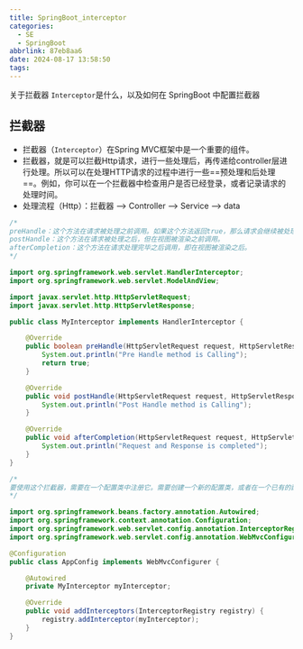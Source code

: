 ```yaml
---
title: SpringBoot_interceptor
categories:
  - SE
  - SpringBoot
abbrlink: 87eb8aa6
date: 2024-08-17 13:58:50
tags:
---
```


关于拦截器 `Interceptor`是什么，以及如何在 SpringBoot 中配置拦截器

<!--more-->

## 拦截器

- 拦截器（`Interceptor`）在Spring MVC框架中是一个重要的组件。
- 拦截器，就是可以拦截Http请求，进行一些处理后，再传递给controller层进行处理。所以可以在处理HTTP请求的过程中进行一些==预处理和后处理==。例如，你可以在一个拦截器中检查用户是否已经登录，或者记录请求的处理时间。
- 处理流程（Http）：拦截器 --> Controller --> Service --> data

```java
/*
preHandle：这个方法在请求被处理之前调用。如果这个方法返回true，那么请求会继续被处理；如果返回false，那么请求的处理会被中断。
postHandle：这个方法在请求被处理之后，但在视图被渲染之前调用。
afterCompletion：这个方法在请求处理完毕之后调用，即在视图被渲染之后。
*/

import org.springframework.web.servlet.HandlerInterceptor;
import org.springframework.web.servlet.ModelAndView;

import javax.servlet.http.HttpServletRequest;
import javax.servlet.http.HttpServletResponse;

public class MyInterceptor implements HandlerInterceptor {

    @Override
    public boolean preHandle(HttpServletRequest request, HttpServletResponse response, Object handler) throws Exception {
        System.out.println("Pre Handle method is Calling");
        return true;
    }

    @Override
    public void postHandle(HttpServletRequest request, HttpServletResponse response, Object handler, ModelAndView modelAndView) throws Exception {
        System.out.println("Post Handle method is Calling");
    }

    @Override
    public void afterCompletion(HttpServletRequest request, HttpServletResponse response, Object handler, Exception exception) throws Exception {
        System.out.println("Request and Response is completed");
    }
}
```

```java
/*
要使用这个拦截器，需要在一个配置类中注册它。需要创建一个新的配置类，或者在一个已有的配置类中添加配置。这个配置类应该实现WebMvcConfigurer接口，并重写addInterceptors方法：
*/

import org.springframework.beans.factory.annotation.Autowired;
import org.springframework.context.annotation.Configuration;
import org.springframework.web.servlet.config.annotation.InterceptorRegistry;
import org.springframework.web.servlet.config.annotation.WebMvcConfigurer;

@Configuration
public class AppConfig implements WebMvcConfigurer {

    @Autowired
    private MyInterceptor myInterceptor;

    @Override
    public void addInterceptors(InterceptorRegistry registry) {
        registry.addInterceptor(myInterceptor);
    }
}
```

